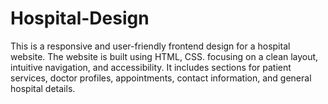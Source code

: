 # Hospital-Design
This is a responsive and user-friendly frontend design for a hospital website. The website is built using HTML, CSS. focusing on a clean layout, intuitive navigation, and accessibility. It includes sections for patient services, doctor profiles, appointments, contact information, and general hospital details.
